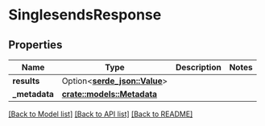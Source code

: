 # SinglesendsResponse

## Properties

Name | Type | Description | Notes
------------ | ------------- | ------------- | -------------
**results** | Option<[**serde_json::Value**](.md)> |  | 
**_metadata** | [**crate::models::Metadata**](metadata.md) |  | 

[[Back to Model list]](../README.md#documentation-for-models) [[Back to API list]](../README.md#documentation-for-api-endpoints) [[Back to README]](../README.md)


